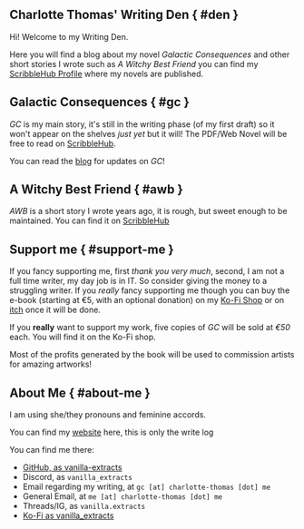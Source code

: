 ## Charlotte Thomas' Writing Den { #den } 

Hi! Welcome to my Writing Den.

Here you will find a blog about my novel _Galactic Consequences_ and other short
stories I wrote such as _A Witchy Best Friend_ you can find my [ScribbleHub
Profile](https://www.scribblehub.com/profile/49937/coco33920/) where my novels are published.

## Galactic Consequences { #gc }

_GC_ is my main story, it's still in the writing phase (of my first draft) so it
won't appear on the shelves *just yet* but it will! The PDF/Web Novel will be
free to read on [ScribbleHub](https://www.scribblehub.com). 

You can read the [blog](/blog/) for updates on _GC_!

## A Witchy Best Friend { #awb }

_AWB_ is a short story I wrote years ago, it is rough, but sweet enough to be
maintained. You can find it on [ScribbleHub](https://www.scribblehub.com/series/427680/a-witchy-best-friend/)

## Support me { #support-me }

If you fancy supporting me, first *thank you very much*, second, I am not a full
time writer, my day job is in IT. So consider giving the money to a struggling
writer. If you *really* fancy supporting me though you can buy the e-book
(starting at €5, with an optional donation) on my [Ko-Fi
Shop](https://ko-fi.com/vanilla_extracts) or on [itch](https://itch.io) once it will be
done.

If you **really** want to support my work, five copies of _GC_ will be sold at
_€50_ each. You will find it on the Ko-Fi shop. 

Most of the profits generated by the book will be used to commission artists for
amazing artworks! 

## About Me { #about-me }
I am using she/they pronouns and feminine accords. 

You can find my [website](https://www.charlotte-thomas.me) here, this is only the write log

You can find me there:
- [GitHub, as vanilla-extracts](https://github.com/vanilla-extracts)
- Discord, as `vanilla_extracts`
- Email regarding my writing, at `gc [at] charlotte-thomas [dot] me`
- General Email, at `me [at] charlotte-thomas [dot] me`
- Threads/IG, as `vanilla.extracts`
- [Ko-Fi as vanilla_extracts](https://ko-fi.com/vanilla_extracts)
